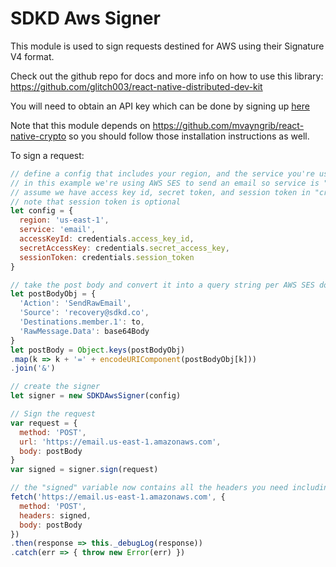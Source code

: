# SDKD Aws Signer

This module is used to sign requests destined for AWS using their Signature V4 format.

Check out the github repo for docs and more info on how to use this library: https://github.com/glitch003/react-native-distributed-dev-kit

You will need to obtain an API key which can be done by signing up [here](https://app.sdkd.co)

Note that this module depends on https://github.com/mvayngrib/react-native-crypto so you should follow those installation instructions as well.

To sign a request:

```js
// define a config that includes your region, and the service you're using.  
// in this example we're using AWS SES to send an email so service is "email"
// assume we have access key id, secret token, and session token in "credentials" object
// note that session token is optional
let config = {
  region: 'us-east-1',
  service: 'email',
  accessKeyId: credentials.access_key_id,
  secretAccessKey: credentials.secret_access_key,
  sessionToken: credentials.session_token
}

// take the post body and convert it into a query string per AWS SES docs
let postBodyObj = {
  'Action': 'SendRawEmail',
  'Source': 'recovery@sdkd.co',
  'Destinations.member.1': to,
  'RawMessage.Data': base64Body
}
let postBody = Object.keys(postBodyObj)
.map(k => k + '=' + encodeURIComponent(postBodyObj[k]))
.join('&')

// create the signer 
let signer = new SDKDAwsSigner(config)

// Sign the request
var request = {
  method: 'POST',
  url: 'https://email.us-east-1.amazonaws.com',
  body: postBody
}
var signed = signer.sign(request)

// the "signed" variable now contains all the headers you need including the AWS security signature header.  You could use the "fetch" command below to send an email using SES, for example.
fetch('https://email.us-east-1.amazonaws.com', {
  method: 'POST',
  headers: signed,
  body: postBody
})
.then(response => this._debugLog(response))
.catch(err => { throw new Error(err) })
```